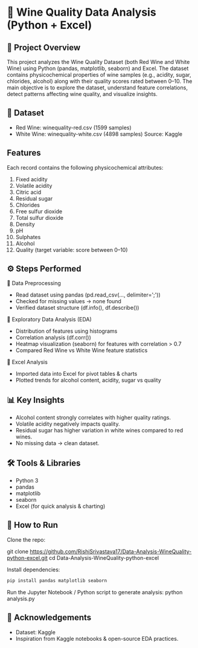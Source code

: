 # 🍷 Wine Quality Data Analysis (Python + Excel)
## 📌 Project Overview
This project analyzes the Wine Quality Dataset (both Red Wine and White Wine) using Python (pandas, matplotlib, seaborn) and Excel.
The dataset contains physicochemical properties of wine samples (e.g., acidity, sugar, chlorides, alcohol) along with their quality scores rated between 0–10.
The main objective is to explore the dataset, understand feature correlations, detect patterns affecting wine quality, and visualize insights.

## 📂 Dataset
- Red Wine: winequality-red.csv (1599 samples)
- White Wine: winequality-white.csv (4898 samples)
Source: Kaggle

## Features
Each record contains the following physicochemical attributes:
1. Fixed acidity
2. Volatile acidity
3. Citric acid
4. Residual sugar
5. Chlorides
6. Free sulfur dioxide
7. Total sulfur dioxide
8. Density
9. pH
10. Sulphates
11. Alcohol
12. Quality (target variable: score between 0–10)

## ⚙️ Steps Performed
🔹 Data Preprocessing
- Read dataset using pandas (pd.read_csv(..., delimiter=';'))
- Checked for missing values → none found
- Verified dataset structure (df.info(), df.describe())

🔹 Exploratory Data Analysis (EDA)
- Distribution of features using histograms
- Correlation analysis (df.corr())
- Heatmap visualization (seaborn) for features with correlation > 0.7
- Compared Red Wine vs White Wine feature statistics

🔹 Excel Analysis
- Imported data into Excel for pivot tables & charts
- Plotted trends for alcohol content, acidity, sugar vs quality

## 📊 Key Insights
- Alcohol content strongly correlates with higher quality ratings.
- Volatile acidity negatively impacts quality.
- Residual sugar has higher variation in white wines compared to red wines.
- No missing data → clean dataset.

## 🛠️ Tools & Libraries
- Python 3
- pandas
- matplotlib
- seaborn
- Excel (for quick analysis & charting)

## 🚀 How to Run

Clone the repo:

git clone https://github.com/RishiSrivastava17/Data-Analysis-WineQuality-python-excel.git
cd Data-Analysis-WineQuality-python-excel

Install dependencies:
```bash
pip install pandas matplotlib seaborn
```
Run the Jupyter Notebook / Python script to generate analysis:
python analysis.py

## 🙌 Acknowledgements

- Dataset: Kaggle
- Inspiration from Kaggle notebooks & open-source EDA practices.
